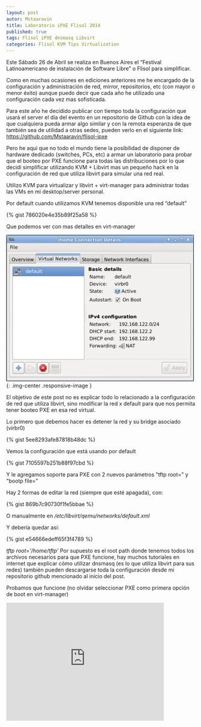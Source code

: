 ```yaml
---
layout: post
autor: Mstaaravin
title: Laboratorio iPXE Flisol 2014
published: true
tags: Flisol iPXE dnsmasq Libvirt
categories: Flisol KVM Tips Virtualization
---
```


Este Sábado 26 de Abril se realiza en Buenos Aires el “Festival Latinoamericano de instalación de Software Libre” o Flisol para simplificar.

Como en muchas ocasiones en ediciones anteriores me he encargado de la configuración y administración de red, mirror, repositorios, etc (con mayor o menor éxito) aunque puedo decir que cada año he utilizado una configuración cada vez mas sofisticada.

Para este año he decidido publicar con tiempo toda la configuración que usará el server el día del evento en un repositorio de Github con la idea de que cualquiera pueda armar algo similar y con la remota esperanza de que también sea de utilidad a otras sedes, pueden verlo en el siguiente link:
<https://github.com/Mstaaravin/flisol-ipxe>

Pero he aqui que no todo el mundo tiene la posibilidad de disponer de hardware dedicado (switches, PCs, etc) a armar un laboratorio para probar que el booteo por PXE funcione para todas las distribuciones por lo que decidí simplificar utilizando KVM + Libvirt mas un pequeño hack en la configuración de red que utiliza libvirt para simular una red real.

Utilizo KVM para virtualizar y libvirt + virt-manager para administrar todas las VMs en mi desktop/server personal.

Por default cuando utilizamos KVM tenemos disponible una red “default”

{% gist 786020e4e35b89f25a58 %}

Que podemos ver con mas detalles en virt-manager

![](/public/img/lhome-Connection-Details_001-500x390.png){: .img-center .responsive-image }

El objetivo de este post no es explicar todo lo relacionado a la configuración de red que utiliza libvirt, sino modificar la red x default para que nos permita tener booteo PXE en esa red virtual.

Lo primero que debemos hacer es detener la red y su bridge asociado (virbr0)

{% gist 5ee8293afe87818b48dc %}

Vemos la configuración que está usando por default

{% gist 7105597b251b88f97cbd %}

Y le agregamos soporte para PXE con 2 nuevos parámetros
"tftp root=" y "bootp file="

Hay 2 formas de editar la red (siempre que esté apagada), con:

{% gist 869b7c90730f1fe5bbae %}

O manualmente en _/etc/libvirt/qemu/networks/default.xml_

Y debería quedar así:

{% gist e54666edeff65f3f4789 %}

_tftp root='/home/tftp'_ Por supuesto es el root path donde tenemos todos los archivos necesarios para que PXE funcione, hay muchos tutoriales en internet que explicar cómo utilizar dnsmasq (es lo que utiliza libvirt para sus redes) también pueden descargarse toda la configuración desde mi repositorio github mencionado al inicio del post.

Probamos que funcione (no olvidar seleccionar PXE como primera opción de boot en virt-manager)

<iframe width="420" height="315" src="https://www.youtube.com/embed/v3MiUHa1Fzw" frameborder="0" allowfullscreen></iframe>